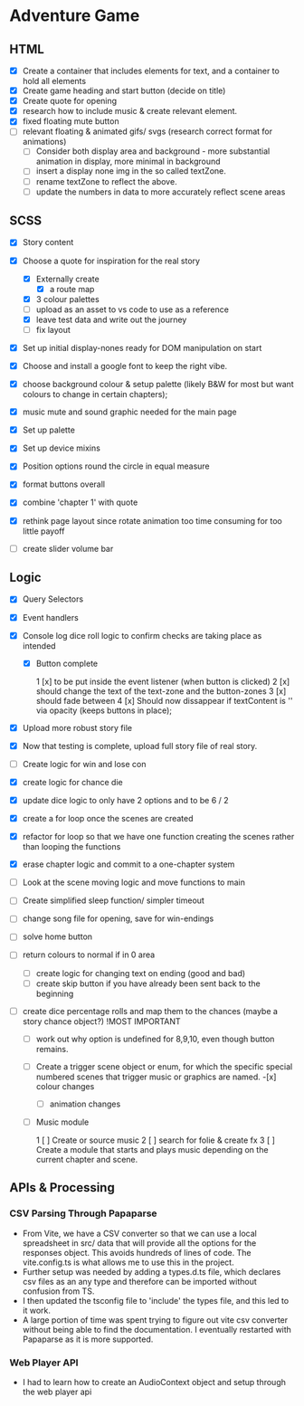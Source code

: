 # Adventure Game

## HTML

- [x] Create a container that includes elements for text, and a container to hold all elements
- [x] Create game heading and start button (decide on title)
- [x] Create quote for opening
- [x] research how to include music & create relevant element.
- [x] fixed floating mute button
- [ ] relevant floating & animated gifs/ svgs (research correct format for animations)
  - [ ] Consider both display area and background - more substantial animation in display, more minimal in background
  - [ ] insert a display none img in the so called textZone.
  - [ ] rename textZone to reflect the above.
  - [ ] update the numbers in data to more accurately reflect scene areas

## SCSS

- [x] Story content
- [x] Choose a quote for inspiration for the real story

  - [x] Externally create
    - [x] a route map
  - [x] 3 colour palettes
  - [ ] upload as an asset to vs code to use as a reference
  - [x] leave test data and write out the journey
  - [ ] fix layout

- [x] Set up initial display-nones ready for DOM manipulation on start
- [x] Choose and install a google font to keep the right vibe.
- [x] choose background colour & setup palette (likely B&W for most but want colours to change in certain chapters);
- [x] music mute and sound graphic needed for the main page
- [x] Set up palette
- [x] Set up device mixins
- [x] Position options round the circle in equal measure
- [x] format buttons overall
- [x] combine 'chapter 1' with quote
- [x] rethink page layout since rotate animation too time consuming for too little payoff
- [ ] create slider volume bar

## Logic

- [x] Query Selectors
- [x] Event handlers
- [x] Console log dice roll logic to confirm checks are taking place
      as intended

  - [x] Button complete

    1 [x] to be put inside the event listener (when button is clicked)
    2 [x] should change the text of the text-zone and the button-zones
    3 [x] should fade between
    4 [x] Should now dissappear if textContent is '' via opacity (keeps buttons in place);

- [x] Upload more robust story file
- [x] Now that testing is complete, upload full story file of real story.
- [ ] Create logic for win and lose con
- [x] create logic for chance die
- [x] update dice logic to only have 2 options and to be 6 / 2
- [x] create a for loop once the scenes are created
- [x] refactor for loop so that we have one function creating the scenes rather than looping the functions
- [x] erase chapter logic and commit to a one-chapter system
- [ ] Look at the scene moving logic and move functions to main
- [ ] Create simplified sleep function/ simpler timeout
- [ ] change song file for opening, save for win-endings
- [ ] solve home button
- [ ] return colours to normal if in 0 area

  - [ ] create logic for changing text on ending (good and bad)
  - [ ] create skip button if you have already been sent back to the beginning

- [ ] create dice percentage rolls and map them to the chances (maybe a story chance object?) !MOST IMPORTANT

  - [ ] work out why option is undefined for 8,9,10, even though button remains.
  - [ ] Create a trigger scene object or enum, for which the specific special numbered scenes that trigger music or graphics are named. -[x] colour changes

    - [ ] animation changes

  - [ ] Music module

    1 [ ] Create or source music
    2 [ ] search for folie & create fx
    3 [ ] Create a module that starts and plays music depending on the current chapter and scene.

## APIs & Processing

### CSV Parsing Through Papaparse

- From Vite, we have a CSV converter so that we can use a local spreadsheet in src/ data that will provide all the options for the responses object. This avoids hundreds of lines of code.
  The vite.config.ts is what allows me to use this in the project.
- Further setup was needed by adding a types.d.ts file, which declares csv files as an any type and therefore can be imported without confusion from TS.
- I then updated the tsconfig file to 'include' the types file, and this led to it work.
- A large portion of time was spent trying to figure out vite csv converter without being able to find the documentation. I eventually restarted with Papaparse as it is more supported.

### Web Player API

- I had to learn how to create an AudioContext object and setup through the web player api
